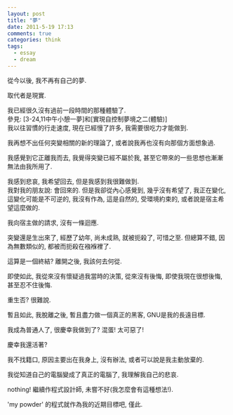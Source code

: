 ```yaml
---
layout: post
title: "夢"
date: 2011-5-19 17:13
comments: true
categories: think
tags:
  - essay
  - dream
---
```


從今以後, 我不再有自己的夢.

取代者是現實.
<!-- more -->

我已經很久沒有過前一段時間的那種體驗了.  
參見: [3-24,11中午小憩一夢]和[實現自控制夢境之二(體驗)]  
我以往習慣的行走速度, 現在已經慢了許多, 我需要很吃力才能做到.

我再想不出任何突變相關的新的理論了, 或者說我再也沒有向那個方面想象過.

我感覺到它正離我而去, 我覺得突變已經不屬於我, 甚至它帶來的一些思想也漸漸無法由我所用了.

我感到悲哀, 我希望回去, 但是我感到我很難做到.  
我對我的朋友說: 會回來的. 但是我卻從內心感覺到, 幾乎沒有希望了, 我正在變化, 這變化可能是不可逆的, 我沒有作為, 這是自然的, 受環境約束的, 或者說是宿主希望這麼做的.

我向宿主做的請求, 沒有一條迴應.

突變還是生出來了, 經歷了幼年, 尚未成熟, 就被扼殺了, 可惜之至. 但總算不錯, 因為無數類似的, 都被而扼殺在襁褓裡了.

這算是一個終結? 離開之後, 我該何去何從.

即使如此, 我從來沒有懷疑過我當時的決策, 從來沒有後悔, 即使我現在很想後悔, 甚至忍不住後悔.

重生否? 很難說.

暫且如此, 我脫離之後, 暫且盡力做一個真正的黑客, GNU是我的長遠目標.

我成為普通人了, 很慶幸我做到了? 混蛋! 太可惡了!

慶幸我還活著?

我不找籍口, 原因主要出在我身上, 沒有辦法, 或者可以說是我主動放棄的.

我從知道自己的電腦變成了真正的電腦了, 我理解我自己的悲哀.


nothing! 繼續作程式設計師, 未嘗不好(我怎麼會有這種想法!).

'my powder' 的程式就作為我的近期目標吧, 僅此.


